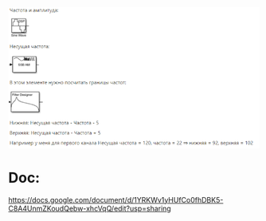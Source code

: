 ![My Image](guide.png)
# Doc:
https://docs.google.com/document/d/1YRKWv1yHUfCo0fhDBK5-C8A4UnmZKoudQebw-xhcVqQ/edit?usp=sharing
